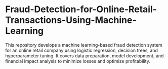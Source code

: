 # Fraud-Detection-for-Online-Retail-Transactions-Using-Machine-Learning
This repository develops a machine learning-based fraud detection system for an online retail company using logistic regression, decision trees, and hyperparameter tuning. It covers data preparation, model development, and financial impact analysis to minimize losses and optimize profitability.
